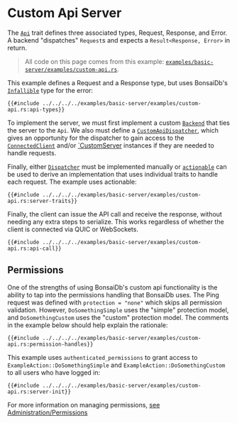 # Custom Api Server

The [`Api`]({{DOCS_BASE_URL}}/bonsaidb/core/custom_api/trait.CustomApi.html) trait defines three associated types, Request, Response, and Error. A backend "dispatches" `Request`s and expects a `Result<Response, Error>` in return.

> All code on this page comes from this example: [`examples/basic-server/examples/custom-api.rs`](https://github.com/khonsulabs/bonsaidb/blob/main/examples/basic-server/examples/custom-api.rs).

This example defines a Request and a Response type, but uses BonsaiDb's [`Infallible`]({{DOCS_BASE_URL}}/bonsaidb/core/custom_api/enum.Infallible.html) type for the error:

```rust,noplayground,no_run
{{#include ../../../../examples/basic-server/examples/custom-api.rs:api-types}}
```

To implement the server, we must first implement a custom [`Backend`]({{DOCS_BASE_URL}}/bonsaidb/server/trait.Backend.html) that ties the server to the `Api`. We also must define a [`CustomApiDispatcher`]({{DOCS_BASE_URL}}/bonsaidb/server/trait.CustomApiDispatcher.html), which gives an opportunity for the dispatcher to gain access to the [`ConnectedClient`]({{DOCS_BASE_URL}}/bonsaidb/server/struct.ConnectedClient.html) and/or [`CustomServer]({{DOCS_BASE_URL}}/bonsaidb/server/struct.CustomServer.html) instances if they are needed to handle requests.

Finally, either [`Dispatcher`]({{DOCS_BASE_URL}}/bonsaidb/core/permissions/trait.Dispatcher.html) must be implemented manually or [`actionable`]({{DOCS_BASE_URL}}/bonsaidb/core/actionable/) can be used to derive an implementation that uses individual traits to handle each request. The example uses actionable:

```rust,noplayground,no_run
{{#include ../../../../examples/basic-server/examples/custom-api.rs:server-traits}}
```

Finally, the client can issue the API call and receive the response, without needing any extra steps to serialize. This works regardless of whether the client is connected via QUIC or WebSockets.

```rust,noplayground,no_run
{{#include ../../../../examples/basic-server/examples/custom-api.rs:api-call}}
```

## Permissions

One of the strengths of using BonsaiDb's custom api functionality is the ability to tap into the permissions handling that BonsaiDb uses. The Ping request was defined with `protection = "none"` which skips all permission validation. However, `DoSomethingSimple` uses the "simple" protection model, and `DoSomethingCustom` uses the "custom" protection model. The comments in the example below should help explain the rationale:

```rust,noplayground,no_run
{{#include ../../../../examples/basic-server/examples/custom-api.rs:permission-handles}}
```

This example uses `authenticated_permissions` to grant access to `ExampleAction::DoSomethingSimple` and `ExampleAction::DoSomethingCustom` to all users who have logged in:

```rust,noplayground,no_run
{{#include ../../../../examples/basic-server/examples/custom-api.rs:server-init}}
```

For more information on managing permissions, [see Administration/Permissions](../../administration/permissions.md)
